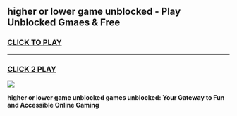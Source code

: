 
## higher or lower game unblocked - Play Unblocked Gmaes & Free
<h3>
<a href="https://news.freeplayer.one?title=higher_or_lower_game_unblocked&ref=23F">CLICK TO PLAY</a></h3>
<hr>

<h3>
<a href="https://news.freeplayer.one?title=higher_or_lower_game_unblocked&ref=23F">CLICK 2 PLAY</a>
  
</h3>

<a href="https://news.freeplayer.one?title=higher_or_lower_game_unblocked&ref=23F/"><img src="https://clearcache.store/games.png"></a>


**higher or lower game unblocked games unblocked: Your Gateway to Fun and Accessible Online Gaming**
